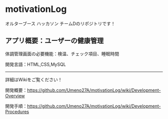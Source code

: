 # motivationLog
オルターブース ハッカソン チームDのリポジトリです！

## アプリ概要：ユーザーの健康管理


 体調管理画面の必要機能：検温、チェック項目、睡眠時間 

 開発言語：HTML,CSS,MySQL
***
詳細はWikiをご覧ください！

開発概要：https://github.com/Umeno27A/motivationLog/wiki/Development-Overview

開発手順：https://github.com/Umeno27A/motivationLog/wiki/Development-Procedures
